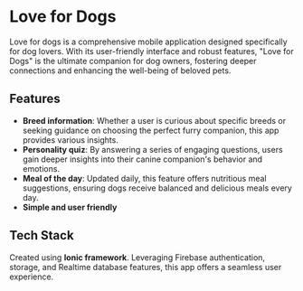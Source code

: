 
# Love for Dogs

Love for dogs is a comprehensive mobile application designed specifically for dog lovers. 
With its user-friendly interface and robust features, "Love for Dogs" is the ultimate companion for dog owners, fostering deeper connections and enhancing the well-being of beloved pets.


## Features

- **Breed information**: Whether a user is curious about specific breeds or seeking guidance on choosing the perfect furry companion, this app provides various insights.
- **Personality quiz**: By answering a series of engaging questions, users gain deeper insights into their canine companion's behavior and emotions.
- **Meal of the day**: Updated daily, this feature offers nutritious meal suggestions, ensuring dogs receive balanced and delicious meals every day.
- **Simple and user friendly** 


## Tech Stack

Created using **Ionic framework**. Leveraging Firebase authentication, storage, and Realtime database features, this app offers a seamless user experience. 

